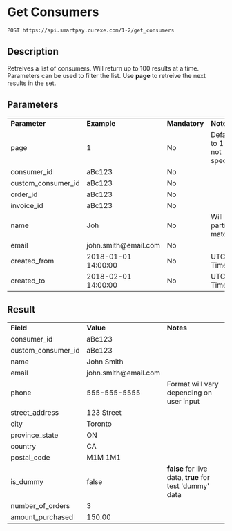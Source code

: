 # Get Consumers

~~~
POST https://api.smartpay.curexe.com/1-2/get_consumers
~~~

## Description

Retreives a list of consumers.  Will return up to 100 results at a time.  Parameters can be used to filter the list. Use <b>page</b>  to retreive the next results in the set.

## Parameters

<table>
  <tr>
    <td><b>Parameter</b></td>
    <td><b>Example</b></td>
    <td><b>Mandatory</b></td>
    <td><b>Notes</b></td>
  </tr>
  <tr>
    <td>page</td>
    <td>1</td>
    <td>No</td>
    <td>Defaults to 1 if not specified</td>
  </tr>
  <tr>
    <td>consumer_id</td>
    <td>aBc123</td>
    <td>No</td>
    <td></td>
  </tr>
  <tr>
    <td>custom_consumer_id</td>
    <td>aBc123</td>
    <td>No</td>
    <td></td>
  </tr>
  <tr>
    <td>order_id</td>
    <td>aBc123</td>
    <td>No</td>
    <td></td>
  </tr>
  <tr>
    <td>invoice_id</td>
    <td>aBc123</td>
    <td>No</td>
    <td></td>
  </tr>
  <tr>
    <td>name</td>
    <td>Joh</td>
    <td>No</td>
    <td>Will do partial matches</td>
  </tr>
  <tr>
    <td>email</td>
    <td>john.smith@email.com</td>
    <td>No</td>
    <td></td>
  </tr>
  <tr>
    <td>created_from</td>
    <td>2018-01-01 14:00:00</td>
    <td>No</td>
    <td>UTC Time</td>
  </tr>
  <tr>
    <td>created_to</td>
    <td>2018-02-01 14:00:00</td>
    <td>No</td>
    <td>UTC Time</td>
  </tr>
</table>

## Result

<table>
  <tr>
    <td><b>Field</b></td>
    <td><b>Value</b></td>
    <td><b><b>Notes</b></b></td>
  </tr>
  <tr>
    <td>consumer_id</td>
    <td>aBc123</td>
    <td></td>
  </tr>
  <tr>
    <td>custom_consumer_id</td>
    <td>aBc123</td>
    <td></td>
  </tr>
  <tr>
    <td>name</td>
    <td>John Smith</td>
    <td></td>
  </tr>
  <tr>
    <td>email</td>
    <td>john.smith@email.com</td>
    <td></td>
  </tr>
  <tr>
    <td>phone</td>
    <td>555-555-5555</td>
    <td>Format will vary depending on user input</td>
  </tr>
  <tr>
    <td>street_address</td>
    <td>123 Street</td>
    <td></td>
  </tr>
  <tr>
    <td>city</td>
    <td>Toronto</td>
    <td></td>
  </tr>
  <tr>
    <td>province_state</td>
    <td>ON</td>
    <td></td>
  </tr>
  <tr>
    <td>country</td>
    <td>CA</td>
    <td></td>
  </tr>
  <tr>
    <td>postal_code</td>
    <td>M1M 1M1</td>
    <td></td>
  </tr>
  <tr>
    <td>is_dummy</td>
    <td>false</td>
    <td><b>false</b> for live data, <b>true</b> for test 'dummy' data</td>
  </tr>
  <tr>
    <td>number_of_orders</td>
    <td>3</td>
    <td></td>
  </tr>
  <tr>
    <td>amount_purchased</td>
    <td>150.00</td>
    <td></td>
  </tr>
</table>
